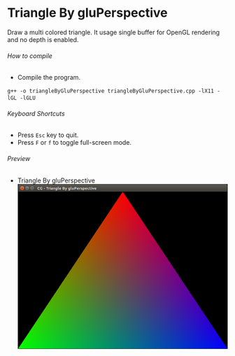 Triangle By gluPerspective
==========================

Draw a multi colored triangle. It usage single buffer for OpenGL rendering and no depth is enabled.

###### How to compile

- Compile the program.

```
g++ -o triangleByGluPerspective triangleByGluPerspective.cpp -lX11 -lGL -lGLU

```

###### Keyboard Shortcuts
- Press ```Esc``` key to quit.
- Press ```F``` or ```f``` to toggle full-screen mode.

###### Preview
- Triangle By gluPerspective
![triangleByGluPerspective][triangleByGluPerspective-image]

<!-- Image declaration -->

[triangleByGluPerspective-image]: ./preview/triangleByGluPerspective.png "Triangle By gluPerspective"
